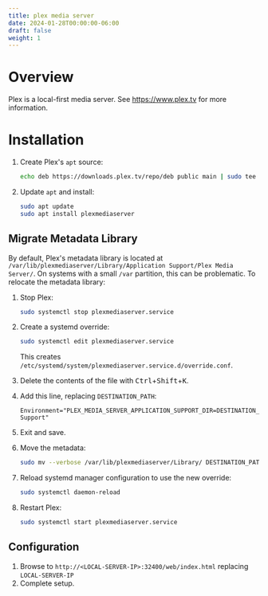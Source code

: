 ```yaml
---
title: plex media server
date: 2024-01-28T00:00:00-06:00
draft: false
weight: 1
---
```


# Overview
Plex is a local-first media server. See https://www.plex.tv for more information.

# Installation
1. Create Plex's `apt` source:  
    ```bash
    echo deb https://downloads.plex.tv/repo/deb public main | sudo tee /etc/apt/sources.list.d/plexmediaserver.list
    ```
2. Update `apt` and install:
    ```bash
    sudo apt update
    sudo apt install plexmediaserver
    ```

## Migrate Metadata Library
By default, Plex's metadata library is located at `/var/lib/plexmediaserver/Library/Application Support/Plex Media Server/`. On systems with a small `/var` partition, this can be problematic. To relocate the metadata library:
1. Stop Plex:  
    ```bash
    sudo systemctl stop plexmediaserver.service
    ```
2. Create a systemd override:  
    ```bash
    sudo systemctl edit plexmediaserver.service
    ```

    This creates `/etc/systemd/system/plexmediaserver.service.d/override.conf`. 
3. Delete the contents of the file with <kbd>Ctrl</kbd>+<kbd>Shift</kbd>+<kbd>K</kbd>.
4. Add this line, replacing `DESTINATION_PATH`:  
    ```
    Environment="PLEX_MEDIA_SERVER_APPLICATION_SUPPORT_DIR=DESTINATION_PATH/Library/Application Support"
    ```
5. Exit and save.
6. Move the metadata:  
    ```bash
    sudo mv --verbose /var/lib/plexmediaserver/Library/ DESTINATION_PATH
    ```
7. Reload systemd manager configuration to use the new override:  
    ```bash
    sudo systemctl daemon-reload
    ```
8. Restart Plex:  
    ```bash
    sudo systemctl start plexmediaserver.service
    ```

## Configuration
1. Browse to `http://<LOCAL-SERVER-IP>:32400/web/index.html` replacing `LOCAL-SERVER-IP`
2. Complete setup.